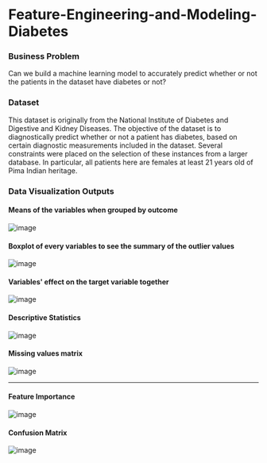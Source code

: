 # Feature-Engineering-and-Modeling-Diabetes

### Business Problem

Can we build a machine learning model to accurately predict whether or not the patients in the dataset have diabetes or not?

### Dataset

This dataset is originally from the National Institute of Diabetes and Digestive and Kidney Diseases. The objective of the dataset is to diagnostically predict whether or not a patient has diabetes, based on certain diagnostic measurements included in the dataset. Several constraints were placed on the selection of these instances from a larger database. In particular, all patients here are females at least 21 years old of Pima Indian heritage.

### Data Visualization Outputs

#### Means of the variables when grouped by outcome
![image](https://user-images.githubusercontent.com/84344512/195831150-04a2af3d-57af-41b8-b8aa-7c0478ecb6f2.png)

#### Boxplot of every variables to see the summary of the outlier values
![image](https://user-images.githubusercontent.com/84344512/195831338-b9e1207d-21bf-49ba-859a-13e90513665f.png)

#### Variables' effect on the target variable together
![image](https://user-images.githubusercontent.com/84344512/195831356-c7a2b2a5-e4bd-474a-93ea-1a1347ea4458.png)

#### Descriptive Statistics
![image](https://user-images.githubusercontent.com/84344512/195831449-ab43b209-6d66-4c4b-9593-e90f90e56e9d.png)

#### Missing values matrix
![image](https://user-images.githubusercontent.com/84344512/195831480-ce0499ac-d13d-49f1-a429-96d65c485352.png)

---

#### Feature Importance
![image](https://user-images.githubusercontent.com/84344512/195831690-d3f938b5-0f6b-47f6-b8ef-3234ee74e955.png)

#### Confusion Matrix
![image](https://user-images.githubusercontent.com/84344512/195831729-c01aaed4-cc03-494b-8fd5-808db778e884.png)





